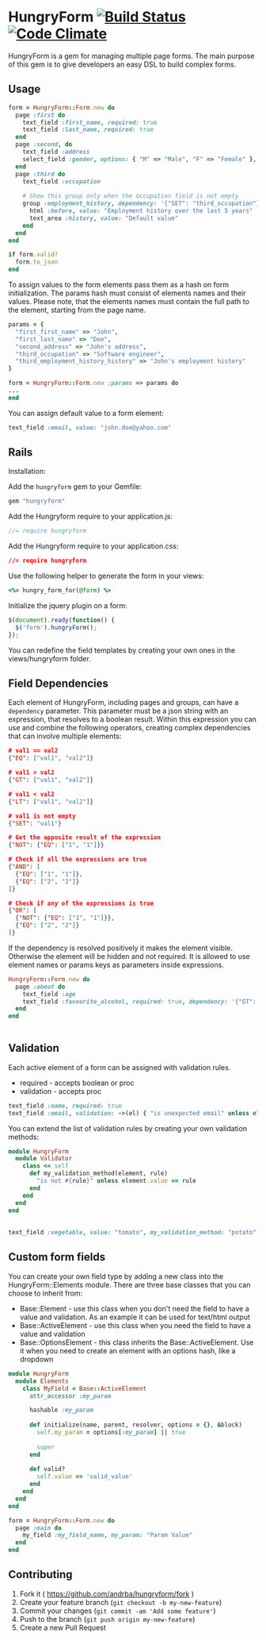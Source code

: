 # HungryForm [![Build Status](https://travis-ci.org/andrba/hungryform.svg?branch=master)](https://travis-ci.org/andrba/hungryform) [![Code Climate](https://codeclimate.com/github/andrba/hungryform/badges/gpa.svg)](https://codeclimate.com/github/andrba/hungryform)

HungryForm is a gem for managing multiple page forms. The main purpose of this gem is to give developers an easy DSL to build complex forms. 

## Usage

```ruby
form = HungryForm::Form.new do
  page :first do
    text_field :first_name, required: true
    text_field :last_name, required: true
  end
  page :second, do 
    text_field :address
    select_field :gender, options: { "M" => "Male", "F" => "Female" }, required: true
  end
  page :third do 
    text_field :occupation
    
    # Show this group only when the occupation field is not empty
    group :employment_history, dependency: '{"SET": "third_occupation"}' do
      html :before, value: "Employment history over the last 5 years"
      text_area :history, value: "Default value"
    end
  end 
end

if form.valid?
  form.to_json
end
```

To assign values to the form elements pass them as a hash on form initialization. The params hash must consist of elements names and their values. Please note, that the elements names must contain the full path to the element, starting from the page name.

```ruby
params = {
  "first_first_name" => "John",
  "first_last_name" => "Doe",
  "second_address" => "John's address",
  "third_occupation" => "Software engineer",
  "third_employment_history_history" => "John's employment history"
}

form = HungryForm::Form.new :params => params do
...
end

```

You can assign default value to a form element:

```ruby
text_field :email, value: "john.doe@yahoo.com"
```

## Rails

Installation:

Add the ```hungryform``` gem to your Gemfile:

```ruby
gem "hungryform"
```

Add the Hungryform require to your application.js:

```javascript
//= require hungryform
```

Add the Hungryform require to your application.css:

```css
//= require hungryform
```

Use the following helper to generate the form in your views:

```ruby
<%= hungry_form_for(@form) %>
```

Initialize the jquery plugin on a form:

```javascript
$(document).ready(function() {
  $('form').hungryForm();
});
```

You can redefine the field templates by creating your own ones in the views/hungryform folder.

## Field Dependencies

Each element of HungryForm, including pages and groups, can have a ```dependency``` parameter. This parameter must be a json string with an expression, that resolves to a boolean result. Within this expression you can use and combine the following operators, creating complex dependencies that can involve multiple elements:

```json
# val1 == val2
{"EQ": ["val1", "val2"]}

# val1 > val2
{"GT": ["val1", "val2"]}

# val1 < val2
{"LT": ["val1", "val2"]}

# val1 is not empty
{"SET": "val1"}

# Get the opposite result of the expression
{"NOT": {"EQ": ["1", "1"]}}

# Check if all the expressions are true
{"AND": [
  {"EQ": ["1", "1"]},
  {"EQ": ["2", "2"]}
]}

# Check if any of the expressions is true
{"OR": [
  {"NOT": {"EQ": ["1", "1"]}},
  {"EQ": ["2", "2"]}
]}
```

If the dependency is resolved positively it makes the element visible. Otherwise the element will be hidden and not required. It is allowed to use element names or params keys as parameters inside expressions.

```ruby
HungryForm::Form.new do
  page :about do
    text_field :age
    text_field :favourite_alcohol, required: true, dependency: '{"GT": ["about_age", "18"]}'
  end
end
    
```

## Validation

Each active element of a form can be assigned with validation rules.

- required - accepts boolean or proc
- validation - accepts proc

```ruby
text_field :name, required: true
text_field :email, validation: ->(el) { "is unexpected email" unless el.value == "me@yahoo.com"  }
```

You can extend the list of validation rules by creating your own validation methods:

```ruby
module HungryForm
  module Validator
    class << self
      def my_validation_method(element, rule)
        "is not #{rule}" unless element.value == rule
      end
    end
  end
end
  
  
text_field :vegetable, value: "tomato", my_validation_method: "potato" # => is not potato
```

## Custom form fields
You can create your own field type by adding a new class into the HungryForm::Elements module. There are three base classes that you can choose to inherit from:

- Base::Element - use this class when you don't need the field to have a value and validation. As an example it can be used for text/html output
- Base::ActiveElement - use this class when you need the field to have a value and validation
- Base::OptionsElement - this class inherits the Base::ActiveElement. Use it when you need to create an element with an options hash, like a dropdown

```ruby
module HungryForm
  module Elements
    class MyField < Base::ActiveElement
      attr_accessor :my_param

      hashable :my_param
      
      def initialize(name, parent, resolver, options = {}, &block)
        self.my_param = options[:my_param] || true
        
        super
      end
      
      def valid?
        self.value == 'valid_value'
      end
    end
  end
end

form = HungryForm::Form.new do
  page :main do
    my_field :my_field_name, my_param: "Param Value"
  end
end
```

## Contributing

1. Fork it ( https://github.com/andrba/hungryform/fork )
2. Create your feature branch (`git checkout -b my-new-feature`)
3. Commit your changes (`git commit -am 'Add some feature'`)
4. Push to the branch (`git push origin my-new-feature`)
5. Create a new Pull Request
